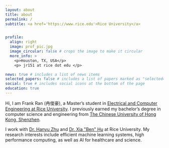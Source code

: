 ```yaml
---
layout: about
title: about
permalink: /
subtitle: <a href='https://www.rice.edu'>Rice University</a>


profile:
  align: right
  image: prof_pic.jpg
  image_circular: false # crops the image to make it circular
  more_info: >
    <p>Houston, TX, USA</p>
    <p> jr151 at rice dot edu </p>

news: true # includes a list of news items
selected_papers: false # includes a list of papers marked as "selected={true}"
social: true # includes social icons at the bottom of the page
education: true
---
```


Hi, I am Frank Ran (冉俊豪), a Master’s student in [Electrical and Computer Engineering at Rice University](https://eceweb.rice.edu/). I previously earned my bachelor’s degree in computer science and engineering from [The Chinese University of Hong Kong, Shenzhen](https://www.cuhk.edu.cn/en).


I work with [Dr. Hanyu Zhu](https://zhugroup.rice.edu/) and [Dr. Xia "Ben" Hu](https://zhugroup.rice.edu/) at Rice University. My research interests include efficient machine learning systems, high performance computing, as well as AI for healthcare and science. 


